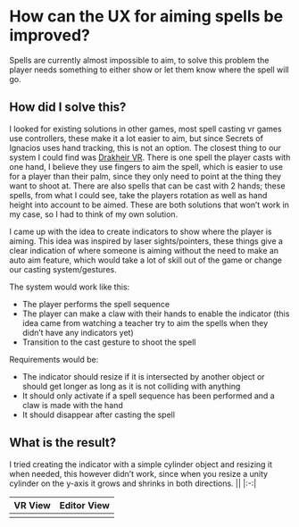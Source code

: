 # How can the UX for aiming spells be improved?
Spells are currently almost impossible to aim, to solve this problem the player needs something to either show or let them know where the spell will go.

## How did I solve this?
I looked for existing solutions in other games, most spell casting vr games use controllers, these make it a lot easier to aim, but since Secrets of Ignacios uses hand tracking, this is not an option. The closest thing to our system I could find was [Drakheir VR](https://www.meta.com/nl-nl/experiences/drakheir/6206340942808771/). There is one spell the player casts with one hand, I believe they use fingers to aim the spell, which is easier to use for a player than their palm, since they only need to point at the thing they want to shoot at. There are also spells that can be cast with 2 hands; these spells, from what I could see, take the players rotation as well as hand height into account to be aimed. These are both solutions that won’t work in my case, so I had to think of my own solution.

I came up with the idea to create indicators to show where the player is aiming. This idea was inspired by laser sights/pointers, these things give a clear indication of where someone is aiming without the need to make an auto aim feature, which would take a lot of skill out of  the game or change our casting system/gestures.

The system would work like this:
- The player performs the spell sequence
- The player can make a claw with their hands to enable the indicator (this idea came from watching a teacher try to aim the spells when they didn’t have any indicators yet)
- Transition to the cast gesture to shoot the spell  

Requirements would be:
- The indicator should resize if it is intersected by another object or should get longer as long as it is not colliding with anything
- It should only activate if a spell sequence has been performed and a claw is made with the hand
- It should disappear after casting the spell

## What is the result?
I tried creating the indicator with a simple cylinder object and resizing it when needed, this however didn’t work, since when you resize a unity cylinder on the y-axis it grows and shrinks in both directions.
 ||
 |:-:|

 |VR View|Editor View|
 |:-:|:-:|
 |||
